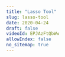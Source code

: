 ```yaml
---
title: "Lasso Tool"
slug: lasso-tool
date: 2020-04-24
draft: false
videoId: EPJAzFtQbWw
allowIndex: false
no_sitemap: true
---
```



